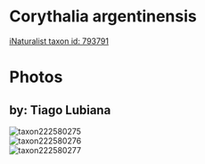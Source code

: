 
Corythalia argentinensis
========================
  
[iNaturalist taxon id: 793791](https://www.inaturalist.org/taxa/793791)
# Photos

## by: Tiago Lubiana
  
![taxon222580275](https://inaturalist-open-data.s3.amazonaws.com/photos/238523047/medium.jpg)  
![taxon222580276](https://inaturalist-open-data.s3.amazonaws.com/photos/238523029/medium.jpg)  
![taxon222580277](https://inaturalist-open-data.s3.amazonaws.com/photos/238523055/medium.jpg)